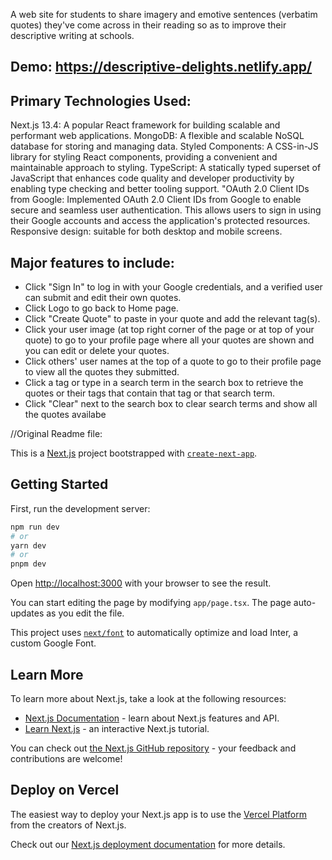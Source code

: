 A web site for students to share imagery and emotive sentences (verbatim quotes) they've come across in their reading so as to improve their descriptive writing at schools.

## Demo: https://descriptive-delights.netlify.app/

## Primary Technologies Used:

Next.js 13.4: A popular React framework for building scalable and performant web applications.
MongoDB: A flexible and scalable NoSQL database for storing and managing data.
Styled Components: A CSS-in-JS library for styling React components, providing a convenient and maintainable approach to styling.
TypeScript: A statically typed superset of JavaScript that enhances code quality and developer productivity by enabling type checking and better tooling support.
"OAuth 2.0 Client IDs from Google: Implemented OAuth 2.0 Client IDs from Google to enable secure and seamless user authentication. This allows users to sign in using their Google accounts and access the application's protected resources.
Responsive design: suitable for both desktop and mobile screens.

## Major features to include:

- Click "Sign In" to log in with your Google credentials, and a verified user can submit and edit their own quotes.
- Click Logo to go back to Home page.
- Click "Create Quote" to paste in your quote and add the relevant tag(s).
- Click your user image (at top right corner of the page or at top of your quote) to go to your profile page where all your quotes are shown and you can edit or delete your quotes.
- Click others' user names at the top of a quote to go to their profile page to view all the quotes they submitted.
- Click a tag or type in a search term in the search box to retrieve the quotes or their tags that contain that tag or that search term.
- Click "Clear" next to the search box to clear search terms and show all the quotes availabe

//Original Readme file:

This is a [Next.js](https://nextjs.org/) project bootstrapped with [`create-next-app`](https://github.com/vercel/next.js/tree/canary/packages/create-next-app).

## Getting Started

First, run the development server:

```bash
npm run dev
# or
yarn dev
# or
pnpm dev
```

Open [http://localhost:3000](http://localhost:3000) with your browser to see the result.

You can start editing the page by modifying `app/page.tsx`. The page auto-updates as you edit the file.

This project uses [`next/font`](https://nextjs.org/docs/basic-features/font-optimization) to automatically optimize and load Inter, a custom Google Font.

## Learn More

To learn more about Next.js, take a look at the following resources:

- [Next.js Documentation](https://nextjs.org/docs) - learn about Next.js features and API.
- [Learn Next.js](https://nextjs.org/learn) - an interactive Next.js tutorial.

You can check out [the Next.js GitHub repository](https://github.com/vercel/next.js/) - your feedback and contributions are welcome!

## Deploy on Vercel

The easiest way to deploy your Next.js app is to use the [Vercel Platform](https://vercel.com/new?utm_medium=default-template&filter=next.js&utm_source=create-next-app&utm_campaign=create-next-app-readme) from the creators of Next.js.

Check out our [Next.js deployment documentation](https://nextjs.org/docs/deployment) for more details.
